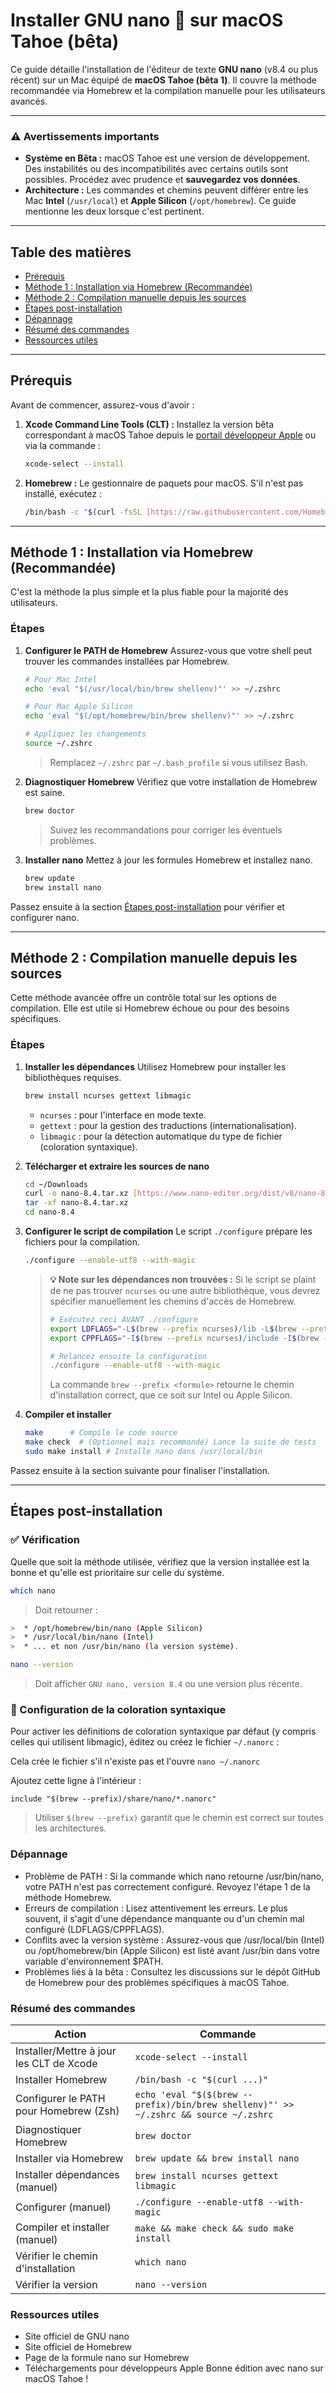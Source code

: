 # Installer GNU nano 📝 sur macOS Tahoe (bêta)

Ce guide détaille l'installation de l'éditeur de texte **GNU nano** (v8.4 ou plus récent) sur un Mac équipé de **macOS Tahoe (bêta 1)**. Il couvre la méthode recommandée via Homebrew et la compilation manuelle pour les utilisateurs avancés.

---

### ⚠️ Avertissements importants

- **Système en Bêta :** macOS Tahoe est une version de développement. Des instabilités ou des incompatibilités avec certains outils sont possibles. Procédez avec prudence et **sauvegardez vos données**.
- **Architecture :** Les commandes et chemins peuvent différer entre les Mac **Intel** (`/usr/local`) et **Apple Silicon** (`/opt/homebrew`). Ce guide mentionne les deux lorsque c'est pertinent.

---

## Table des matières

- [Prérequis](#prérequis)
- [Méthode 1 : Installation via Homebrew (Recommandée)](#méthode-1--installation-via-homebrew-recommandée)
- [Méthode 2 : Compilation manuelle depuis les sources](#méthode-2--compilation-manuelle-depuis-les-sources)
- [Étapes post-installation](#étapes-post-installation)
- [Dépannage](#dépannage)
- [Résumé des commandes](#résumé-des-commandes)
- [Ressources utiles](#ressources-utiles)

---

## Prérequis

Avant de commencer, assurez-vous d'avoir :

1.  **Xcode Command Line Tools (CLT) :** Installez la version bêta correspondant à macOS Tahoe depuis le [portail développeur Apple](https://developer.apple.com/download/all/) ou via la commande :
    ```sh
    xcode-select --install
    ```

2.  **Homebrew :** Le gestionnaire de paquets pour macOS. S'il n'est pas installé, exécutez :
    ```sh
    /bin/bash -c "$(curl -fsSL [https://raw.githubusercontent.com/Homebrew/install/HEAD/install.sh](https://raw.githubusercontent.com/Homebrew/install/HEAD/install.sh))"
    ```

---

## Méthode 1 : Installation via Homebrew (Recommandée)

C'est la méthode la plus simple et la plus fiable pour la majorité des utilisateurs.

### Étapes

1.  **Configurer le PATH de Homebrew**
    Assurez-vous que votre shell peut trouver les commandes installées par Homebrew.
    ```sh
    # Pour Mac Intel
    echo 'eval "$(/usr/local/bin/brew shellenv)"' >> ~/.zshrc

    # Pour Mac Apple Silicon
    echo 'eval "$(/opt/homebrew/bin/brew shellenv)"' >> ~/.zshrc
    
    # Appliquez les changements
    source ~/.zshrc
    ```
    > Remplacez `~/.zshrc` par `~/.bash_profile` si vous utilisez Bash.

2.  **Diagnostiquer Homebrew**
    Vérifiez que votre installation de Homebrew est saine.
    ```sh
    brew doctor
    ```
    > Suivez les recommandations pour corriger les éventuels problèmes.

3.  **Installer nano**
    Mettez à jour les formules Homebrew et installez nano.
    ```sh
    brew update
    brew install nano
    ```

Passez ensuite à la section [Étapes post-installation](#étapes-post-installation) pour vérifier et configurer nano.

---

## Méthode 2 : Compilation manuelle depuis les sources

Cette méthode avancée offre un contrôle total sur les options de compilation. Elle est utile si Homebrew échoue ou pour des besoins spécifiques.

### Étapes

1.  **Installer les dépendances**
    Utilisez Homebrew pour installer les bibliothèques requises.
    ```sh
    brew install ncurses gettext libmagic
    ```
    - `ncurses` : pour l'interface en mode texte.
    - `gettext` : pour la gestion des traductions (internationalisation).
    - `libmagic` : pour la détection automatique du type de fichier (coloration syntaxique).

2.  **Télécharger et extraire les sources de nano**
    ```sh
    cd ~/Downloads
    curl -o nano-8.4.tar.xz [https://www.nano-editor.org/dist/v8/nano-8.4.tar.xz](https://www.nano-editor.org/dist/v8/nano-8.4.tar.xz)
    tar -xf nano-8.4.tar.xz
    cd nano-8.4
    ```

3.  **Configurer le script de compilation**
    Le script `./configure` prépare les fichiers pour la compilation.
    ```sh
    ./configure --enable-utf8 --with-magic
    ```
    > **💡 Note sur les dépendances non trouvées :**
    > Si le script se plaint de ne pas trouver `ncurses` ou une autre bibliothèque, vous devrez spécifier manuellement les chemins d'accès de Homebrew.
    > ```sh
    > # Exécutez ceci AVANT ./configure
    > export LDFLAGS="-L$(brew --prefix ncurses)/lib -L$(brew --prefix gettext)/lib -L$(brew --prefix libmagic)/lib"
    > export CPPFLAGS="-I$(brew --prefix ncurses)/include -I$(brew --prefix gettext)/include -I$(brew --prefix libmagic)/include"
    > 
    > # Relancez ensuite la configuration
    > ./configure --enable-utf8 --with-magic
    > ```
    > La commande `brew --prefix <formule>` retourne le chemin d'installation correct, que ce soit sur Intel ou Apple Silicon.

4.  **Compiler et installer**
    ```sh
    make      # Compile le code source
    make check  # (Optionnel mais recommandé) Lance la suite de tests
    sudo make install # Installe nano dans /usr/local/bin
    ```

Passez ensuite à la section suivante pour finaliser l'installation.

---

## Étapes post-installation

### ✅ Vérification
Quelle que soit la méthode utilisée, vérifiez que la version installée est la bonne et qu'elle est prioritaire sur celle du système.

```sh
which nano
```

> Doit retourner :
```sh
>  * /opt/homebrew/bin/nano (Apple Silicon)
>  * /usr/local/bin/nano (Intel)
>  * ... et non /usr/bin/nano (la version système).
```
> 
```sh
nano --version
```

> Doit afficher `GNU nano, version 8.4` ou une version plus récente.
> 
### 🎨 Configuration de la coloration syntaxique
Pour activer les définitions de coloration syntaxique par défaut (y compris celles qui utilisent libmagic), éditez ou créez le fichier `~/.nanorc` :

Cela crée le fichier s'il n'existe pas et l'ouvre
`nano ~/.nanorc`

Ajoutez cette ligne à l'intérieur :
```text
include "$(brew --prefix)/share/nano/*.nanorc"
```

> Utiliser `$(brew --prefix)` garantit que le chemin est correct sur toutes les architectures.
> 
### Dépannage
 * Problème de PATH : Si la commande which nano retourne /usr/bin/nano, votre PATH n'est pas correctement configuré. Revoyez l'étape 1 de la méthode Homebrew.
 * Erreurs de compilation : Lisez attentivement les erreurs. Le plus souvent, il s'agit d'une dépendance manquante ou d'un chemin mal configuré (LDFLAGS/CPPFLAGS).
 * Conflits avec la version système : Assurez-vous que /usr/local/bin (Intel) ou /opt/homebrew/bin (Apple Silicon) est listé avant /usr/bin dans votre variable d'environnement $PATH.
 * Problèmes liés à la bêta : Consultez les discussions sur le dépôt GitHub de Homebrew pour des problèmes spécifiques à macOS Tahoe.

### Résumé des commandes
| Action | Commande |
|---|---|
| Installer/Mettre à jour les CLT de Xcode | `xcode-select --install` |
| Installer Homebrew | `/bin/bash -c "$(curl ...)"` |
| Configurer le PATH pour Homebrew (Zsh) | `echo 'eval "$($(brew --prefix)/bin/brew shellenv)"' >> ~/.zshrc && source ~/.zshrc` |
| Diagnostiquer Homebrew | `brew doctor` |
| Installer via Homebrew | `brew update && brew install nano` |
| Installer dépendances (manuel) | `brew install ncurses gettext libmagic` |
| Configurer (manuel) | `./configure --enable-utf8 --with-magic` |
| Compiler et installer (manuel) | `make && make check && sudo make install` |
| Vérifier le chemin d'installation | `which nano` |
| Vérifier la version | `nano --version` |

### Ressources utiles
 * Site officiel de GNU nano
 * Site officiel de Homebrew
 * Page de la formule nano sur Homebrew
 * Téléchargements pour développeurs Apple
Bonne édition avec nano sur macOS Tahoe !
